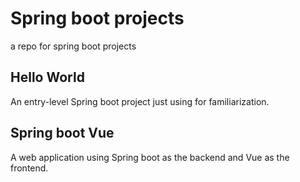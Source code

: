 # Spring boot projects
a repo for spring boot projects
## Hello World
An entry-level Spring boot project just using for familiarization.  
## Spring boot Vue
A web application using Spring boot as the backend and Vue as the frontend.
